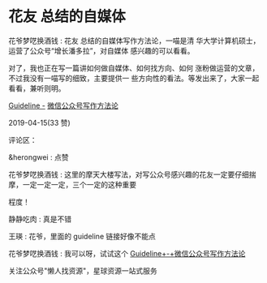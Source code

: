 # 花友 总结的自媒体

花爷梦呓换酒钱 : 花友 总结的自媒体写作方法论，一喵是清 华大学计算机硕士，运营了公众号“增长潘多拉”，对自媒体 感兴趣的可以看看。

对了，我也正在写一篇讲如何做自媒体、如何找方向、如何 涨粉做运营的文章，不过我没有一喵写的细致，主要提供一 些方向性的看法。等发出来了，大家一起看看，兼听则明。

[Guideline -](https://shimo.im/docs/u5WNHWsMkB4agjbf/) [微信公众号写作方法论](https://shimo.im/docs/u5WNHWsMkB4agjbf/)

2019-04-15(33 赞)

评论区：

&herongwei : 点赞

花爷梦呓换酒钱 : 这里的摩天大楼写法，对写公众号感兴趣的花友一定要仔细揣摩，一定一定一定，三个一定的这种重要

程度！

静静吃肉 : 真是不错

王瑛 : 花爷，里面的 guideline 链接好像不能点

花爷梦呓换酒钱 : 我可以呀，试试这个 [Guideline+-+](https://shimo.im/docs/u5WNHWsMkB4agjbf/read)[微信公众号写作方法论](https://shimo.im/docs/u5WNHWsMkB4agjbf/read)

关注公众号"懒人找资源"，星球资源一站式服务